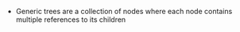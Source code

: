 - Generic trees are a collection of nodes where each node contains multiple references to its children 